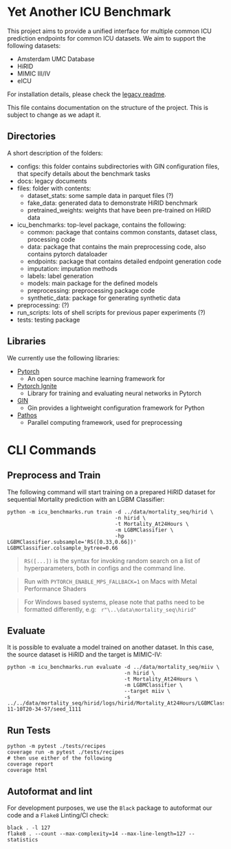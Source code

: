 # Yet Another ICU Benchmark
This project aims to provide a unified interface for multiple common ICU prediction endpoints for common ICU datasets. 
We aim to support the following datasets: 
- Amsterdam UMC Database
- HiRID
- MIMIC III/IV
- eICU

For installation details, please check the [legacy readme](README_old.md). 

This file contains documentation on the structure of the project. This is subject to change as we adapt it.
## Directories
A short description of the folders:
- configs: this folder contains subdirectories with GIN configuration files, that specify details about the benchmark tasks
- docs: legacy documents
- files: folder with contents:
  - dataset_stats: some sample data in parquet files (?)
  - fake_data: generated data to demonstrate HiRID benchmark
  - pretrained_weights: weights that have been pre-trained on HiRID data
- icu_benchmarks: top-level package, contains the following:
  - common: package that contains common constants, dataset class, processing code
  - data: package that contains the main preprocessing code, also contains pytorch dataloader
  - endpoints: package that contains detailed endpoint generation code
  - imputation: imputation methods
  - labels: label generation
  - models: main package for the defined models
  - preprocessing: preprocessing package code
  - synthetic_data: package for generating synthetic data
- preprocessing: (?)
- run_scripts: lots of shell scripts for previous paper experiments (?)
- tests: testing package

## Libraries
We currently use the following libraries:
- [Pytorch](https://pytorch.org/) 
    - An open source machine learning framework for 
- [Pytorch Ignite](https://github.com/pytorch/ignite)
    - Library for training and evaluating neural networks in Pytorch
- [GIN](https://github.com/google/gin-config)
    - Gin provides a lightweight configuration framework for Python
- [Pathos](https://pathos.readthedocs.io/en/latest/)
  - Parallel computing framework, used for preprocessing

# CLI Commands

## Preprocess and Train
The following command will start training on a prepared HiRID dataset for sequential Mortality prediction with an LGBM Classifier: 
```
python -m icu_benchmarks.run train -d ../data/mortality_seq/hirid \
                                   -n hirid \
                                   -t Mortality_At24Hours \
                                   -m LGBMClassifier \
                                   -hp LGBMClassifier.subsample='RS([0.33,0.66])' LGBMClassifier.colsample_bytree=0.66
```
> `RS([...])` is the syntax for invoking random search on a list of hyperparameters, both in configs and the command line.

> Run with `PYTORCH_ENABLE_MPS_FALLBACK=1` on Macs with Metal Performance Shaders

> For Windows based systems, please note that paths need to be formatted differently, e.g: ` r"\..\data\mortality_seq\hirid"`
## Evaluate
It is possible to evaluate a model trained on another dataset. In this case, the source dataset is HiRID and the target is MIMIC-IV:
```
python -m icu_benchmarks.run evaluate -d ../data/mortality_seq/miiv \
                                      -n hirid \
                                      -t Mortality_At24Hours \
                                      -m LGBMClassifier \
                                      --target miiv \
                                      -s ../../data/mortality_seq/hirid/logs/hirid/Mortality_At24Hours/LGBMClassifier/2022-11-10T20-34-57/seed_1111
```

## Run Tests
```
python -m pytest ./tests/recipes
coverage run -m pytest ./tests/recipes
# then use either of the following
coverage report
coverage html
```

## Autoformat and lint
For development purposes, we use the `Black` package to autoformat our code and a `Flake8` Linting/CI check:
```
black . -l 127
flake8 . --count --max-complexity=14 --max-line-length=127 --statistics
```
